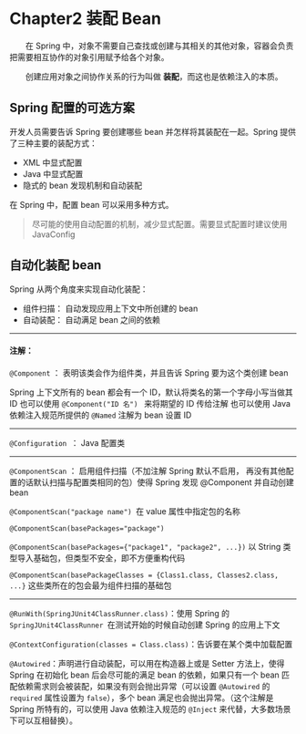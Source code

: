 # Chapter2 装配 Bean

&emsp;&emsp;在 Spring 中，对象不需要自己查找或创建与其相关的其他对象，容器会负责把需要相互协作的对象引用赋予给各个对象。

&emsp;&emsp;创建应用对象之间协作关系的行为叫做 **装配**，而这也是依赖注入的本质。



## Spring 配置的可选方案

开发人员需要告诉 Spring 要创建哪些 bean 并怎样将其装配在一起。Spring 提供了三种主要的装配方式：

- XML 中显式配置
- Java 中显式配置
- 隐式的 bean 发现机制和自动装配

在 Spring 中，配置 bean 可以采用多种方式。

> 尽可能的使用自动配置的机制，减少显式配置。需要显式配置时建议使用 JavaConfig



## 自动化装配 bean

Spring 从两个角度来实现自动化装配：

- 组件扫描： 自动发现应用上下文中所创建的 bean
- 自动装配： 自动满足 bean 之间的依赖

---

#### 注解：

 `@Component` ： 表明该类会作为组件类，并且告诉 Spring 要为这个类创建 bean

Spring 上下文所有的 bean 都会有一个 ID，默认将类名的第一个字母小写当做其 ID
也可以使用 `@Component("ID 名") ` 来将期望的 ID 传给注解
也可以使用 Java 依赖注入规范所提供的 `@Named` 注解为 bean 设置 ID



---

`@Configuration `： Java 配置类



---

`@ComponentScan` ： 启用组件扫描（不加注解 Spring 默认不启用， 再没有其他配置的话默认扫描与配置类相同的包）使得 Spring 发现 @Component 并自动创建 bean

`@ComponentScan("package name") `在 value 属性中指定包的名称

`@ComponentScan(basePackages="package")` 

`@ComponentScan(basePackages={"package1", "package2", ...})`  以 String 类型导入基础包，但类型不安全，即不方便重构代码

`@ComponentScan(basePackageClasses = {Class1.class, Classes2.class, ...}` 这些类所在的包会最为组件扫描的基础包



---

`@RunWith(SpringJUnit4ClassRunner.class)`：使用 Spring 的 `SpringJUnit4ClassRunner `在测试开始的时候自动创建 Spring 的应用上下文

`@ContextConfiguration(classes = Class.class)`：告诉要在某个类中加载配置



`@Autowired`：声明进行自动装配，可以用在构造器上或是 Setter 方法上，使得 Spring 在初始化 bean 后会尽可能的满足 bean 的依赖，如果只有一个 bean 匹配依赖需求则会被装配，如果没有则会抛出异常（可以设置 `@Autowired` 的 `required` 属性设置为 `false`），多个 bean 满足也会抛出异常。（这个注解是 Spring 所特有的，可以使用 Java 依赖注入规范的 `@Inject` 来代替，大多数场景下可以互相替换）。